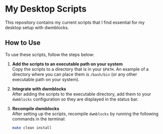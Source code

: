 # My Desktop Scripts

This repository contains my current scripts that I find essential for my desktop setup with dwmblocks.

## How to Use

To use these scripts, follow the steps below:

1. **Add the scripts to an executable path on your system**  
   Copy the scripts to a directory that is in your `$PATH`. An example of a directory where you can place them is `/bash/bin` (or any other executable path on your system).

2. **Integrate with dwmblocks**  
   After adding the scripts to the executable directory, add them to your `dwmblocks` configuration so they are displayed in the status bar.

3. **Recompile dwmblocks**  
   After setting up the scripts, recompile `dwmblocks` by running the following commands in the terminal:

   ```bash
   make clean install
